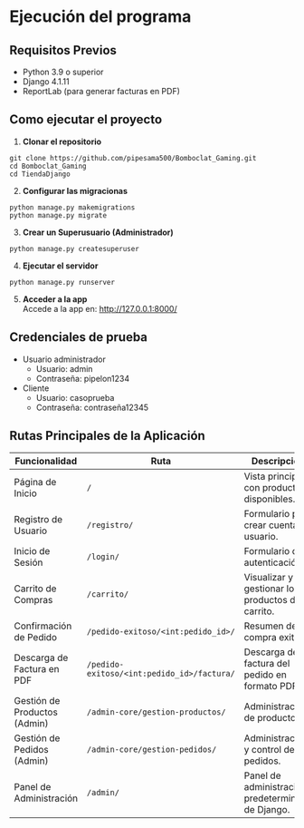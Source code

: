 # Ejecución del programa
## Requisitos Previos
- Python 3.9 o superior
- Django 4.1.11
- ReportLab (para generar facturas en PDF)
## Como ejecutar el proyecto
1. **Clonar el repositorio**
```
git clone https://github.com/pipesama500/Bomboclat_Gaming.git
cd Bomboclat_Gaming
cd TiendaDjango
```
2. **Configurar las migracionas**
```
python manage.py makemigrations
python manage.py migrate
```
3. **Crear un Superusuario (Administrador)**
```
python manage.py createsuperuser
```
4. **Ejecutar el servidor**
```
python manage.py runserver
```
5. **Acceder a la app**  
Accede a la app en: http://127.0.0.1:8000/
## Credenciales de prueba  
- Usuario administrador  
  -  Usuario: admin
  -  Contraseña: pipelon1234
- Cliente 
  -  Usuario: casoprueba
  -  Contraseña: contraseña12345
## Rutas Principales de la Aplicación

| Funcionalidad               | Ruta                                    | Descripción                                        |
|-----------------------------|-----------------------------------------|----------------------------------------------------|
| Página de Inicio            | `/`                                     | Vista principal con productos disponibles.         |
| Registro de Usuario         | `/registro/`                            | Formulario para crear cuenta de usuario.           |
| Inicio de Sesión            | `/login/`                               | Formulario de autenticación.                       |
| Carrito de Compras          | `/carrito/`                             | Visualizar y gestionar los productos del carrito.  |
| Confirmación de Pedido      | `/pedido-exitoso/<int:pedido_id>/`      | Resumen de compra exitosa.                         |
| Descarga de Factura en PDF  | `/pedido-exitoso/<int:pedido_id>/factura/` | Descarga de factura del pedido en formato PDF.     |
| Gestión de Productos (Admin)| `/admin-core/gestion-productos/`        | Administración de productos.                       |
| Gestión de Pedidos (Admin)  | `/admin-core/gestion-pedidos/`          | Administración y control de pedidos.               |
| Panel de Administración     | `/admin/`                               | Panel de administración predeterminado de Django.  |  
